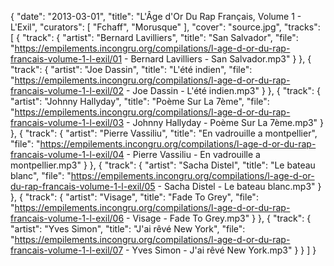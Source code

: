 {
  "date": "2013-03-01",
  "title": "L'Âge d'Or Du Rap Français, Volume 1 - L'Exil",
  "curators": [
    "Fchaff",
    "Morusque"
  ],
  "cover": "source.jpg",
  "tracks": [
    {
      "track": {
        "artist": "Bernard Lavilliers",
        "title": "San Salvador",
        "file": "https://empilements.incongru.org/compilations/l-age-d-or-du-rap-francais-volume-1-l-exil/01 - Bernard Lavilliers - San Salvador.mp3"
      }
    },
    {
      "track": {
        "artist": "Joe Dassin",
        "title": "L'été indien",
        "file": "https://empilements.incongru.org/compilations/l-age-d-or-du-rap-francais-volume-1-l-exil/02 - Joe Dassin - L'été indien.mp3"
      }
    },
    {
      "track": {
        "artist": "Johnny Hallyday",
        "title": "Poème Sur La 7ème",
        "file": "https://empilements.incongru.org/compilations/l-age-d-or-du-rap-francais-volume-1-l-exil/03 - Johnny Hallyday - Poème Sur La 7ème.mp3"
      }
    },
    {
      "track": {
        "artist": "Pierre Vassiliu",
        "title": "En vadrouille a montpellier",
        "file": "https://empilements.incongru.org/compilations/l-age-d-or-du-rap-francais-volume-1-l-exil/04 - Pierre Vassiliu - En vadrouille a montpellier.mp3"
      }
    },
    {
      "track": {
        "artist": "Sacha Distel",
        "title": "Le bateau blanc",
        "file": "https://empilements.incongru.org/compilations/l-age-d-or-du-rap-francais-volume-1-l-exil/05 - Sacha Distel - Le bateau blanc.mp3"
      }
    },
    {
      "track": {
        "artist": "Visage",
        "title": "Fade To Grey",
        "file": "https://empilements.incongru.org/compilations/l-age-d-or-du-rap-francais-volume-1-l-exil/06 - Visage - Fade To Grey.mp3"
      }
    },
    {
      "track": {
        "artist": "Yves Simon",
        "title": "J'ai rêvé New York",
        "file": "https://empilements.incongru.org/compilations/l-age-d-or-du-rap-francais-volume-1-l-exil/07 - Yves Simon - J'ai rêvé New York.mp3"
      }
    }
  ]
}
